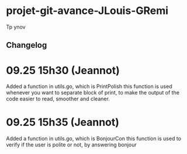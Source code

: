 # projet-git-avance-JLouis-GRemi
Tp ynov

## Changelog 

# 09.25 15h30 (Jeannot)

Added a function in utils.go, which is PrintPolish this function is used whenever 
you want to separate block of print, to make the output of the code easier to read,
smoother and cleaner.

# 09.25 15h35 (Jeannot)

Added a function in utils.go, which is BonjourCon this function is used to verify 
if the user is polite or not, by answering bonjour